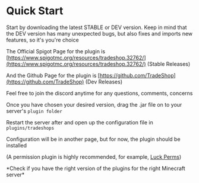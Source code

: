 # Quick Start

Start by downloading the latest STABLE or DEV version. Keep in mind that the DEV version has many unexpected bugs, but also fixes and imports new features, so it's you're choice

The Official Spigot Page for the plugin is [https://www.spigotmc.org/resources/tradeshop.32762/](https://www.spigotmc.org/resources/tradeshop.32762/) (Stable Releases)

And the Github Page for the plugin is [https://github.com/TradeShop](https://github.com/TradeShop) (Dev Releases)

Feel free to join the discord anytime for any questions, comments, concerns

Once you have chosen your desired version, drag the .jar file on to your server's `plugin folder`

Restart the server after and open up the configuration file in `plugins/tradeshops`&#x20;

Configuration will be in another page, but for now, the plugin should be installed

(A permission plugin is highly recommended, for example, [Luck Perms](https://luckperms.net))

\*Check if you have the right version of the plugins for the right Minecraft server\*
